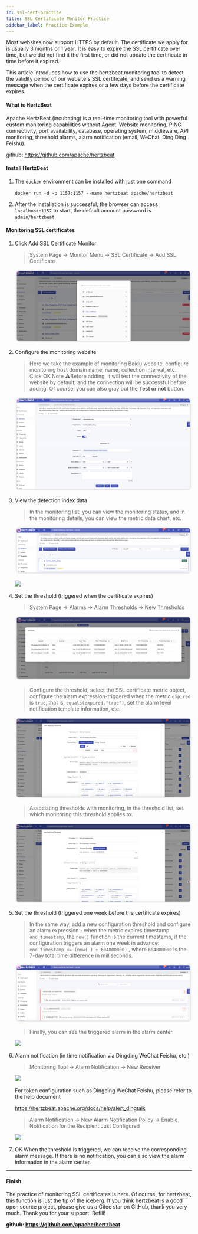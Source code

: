 ```yaml
---
id: ssl-cert-practice  
title: SSL Certificate Monitor Practice      
sidebar_label: Practice Example
---
```


Most websites now support HTTPS by default. The certificate we apply for is usually 3 months or 1 year. It is easy to expire the SSL certificate over time, but we did not find it the first time, or did not update the certificate in time before it expired.

This article introduces how to use the hertzbeat monitoring tool to detect the validity period of our website's SSL certificate, and send us a warning message when the certificate expires or a few days before the certificate expires.

#### What is HertzBeat

Apache HertzBeat (incubating) is a real-time monitoring tool with powerful custom monitoring capabilities without Agent. Website monitoring, PING connectivity, port availability, database, operating system, middleware, API monitoring, threshold alarms, alarm notification (email, WeChat, Ding Ding Feishu).

github: <https://github.com/apache/hertzbeat>

#### Install HertzBeat

1. The `docker` environment can be installed with just one command

    `docker run -d -p 1157:1157 --name hertzbeat apache/hertzbeat`

2. After the installation is successful, the browser can access `localhost:1157` to start, the default account password is `admin/hertzbeat`

#### Monitoring SSL certificates

1. Click Add SSL Certificate Monitor

    > System Page -> Monitor Menu -> SSL Certificate -> Add SSL Certificate

    ![](/img/docs/start/ssl_1.png)

2. Configure the monitoring website

   > Here we take the example of monitoring Baidu website, configure monitoring host domain name, name, collection interval, etc.  
   > Click OK Note ⚠️Before adding, it will test the connectivity of the website by default, and the connection will be successful before adding. Of course, you can also gray out the **Test or not** button.

    ![](/img/docs/start/ssl_2.png)

3. View the detection index data

    > In the monitoring list, you can view the monitoring status, and in the monitoring details, you can view the metric data chart, etc.

    ![](/img/docs/start/ssl_3.png)

    ![](/img/docs/start/ssl_11.png)

4. Set the threshold (triggered when the certificate expires)

    > System Page -> Alarms -> Alarm Thresholds -> New Thresholds

    ![](/img/docs/start/ssl_4.png)

    > Configure the threshold, select the SSL certificate metric object, configure the alarm expression-triggered when the metric `expired` is `true`, that is, `equals(expired,"true")`, set the alarm level notification template information, etc.

    ![](/img/docs/start/ssl_5.png)

    > Associating thresholds with monitoring, in the threshold list, set which monitoring this threshold applies to.

    ![](/img/docs/start/ssl_6.png)

5. Set the threshold (triggered one week before the certificate expires)

    > In the same way, add a new configuration threshold and configure an alarm expression - when the metric expires timestamp `end_timestamp`, the `now()` function is the current timestamp, if the configuration triggers an alarm one week in advance: `end_timestamp <= (now( ) + 604800000)` , where `604800000` is the 7-day total time difference in milliseconds.

    ![](/img/docs/start/ssl_7.png)

    > Finally, you can see the triggered alarm in the alarm center.

    ![](/img/docs/start/ssl_8.png)

6. Alarm notification (in time notification via Dingding WeChat Feishu, etc.)

    > Monitoring Tool -> Alarm Notification -> New Receiver

    ![](/img/docs/start/ssl_10.png)

    For token configuration such as Dingding WeChat Feishu, please refer to the help document

    <https://hertzbeat.apache.org/docs/help/alert_dingtalk>

    > Alarm Notification -> New Alarm Notification Policy -> Enable Notification for the Recipient Just Configured

    ![](/img/docs/start/ssl_11.png)

7. OK When the threshold is triggered, we can receive the corresponding alarm message. If there is no notification, you can also view the alarm information in the alarm center.

----

#### Finish

The practice of monitoring SSL certificates is here. Of course, for hertzbeat, this function is just the tip of the iceberg. If you think hertzbeat is a good open source project, please give us a Gitee star on GitHub, thank you very much. Thank you for your support. Refill!

**github: <https://github.com/apache/hertzbeat>**
